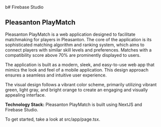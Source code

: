 b# Firebase Studio

## Pleasanton PlayMatch

Pleasanton PlayMatch is a web application designed to facilitate matchmaking for players in Pleasanton. The core of the application is its sophisticated matching algorithm and ranking system, which aims to connect players with similar skill levels and preferences. Matches with a compatibility score above 70% are prominently displayed to users.

The application is built as a modern, sleek, and easy-to-use web app that mimics the look and feel of a mobile application. This design approach ensures a seamless and intuitive user experience.

The visual design follows a vibrant color scheme, primarily utilizing vibrant green, light gray, and bright orange to create an engaging and visually appealing interface.

**Technology Stack:**
Pleasanton PlayMatch is built using NextJS and Firebase Studio.

To get started, take a look at src/app/page.tsx.
